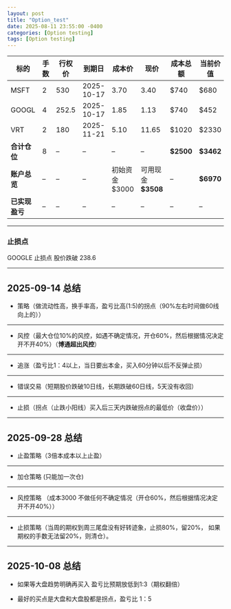 ```yaml
---
layout: post
title: "Option_test"
date: 2025-08-11 23:55:00 -0400
categories: [Option testing]
tags: [Option testing]
---
```


| 标的        | 手数 | 行权价   | 到期日        | 成本价        | 现价             | 成本总额      | 当前价值      | 浮盈亏       | 仓位占比  |
| --------- | -- | ----- | ---------- | ---------- | -------------- | --------- | --------- | --------- | ----- |
| MSFT      | 2  | 530   | 2025-10-17 | 3.70       | 3.40           | $740      | $680      | **-60**   | 10.0% |
| GOOGL     | 4  | 252.5 | 2025-10-17 | 1.85       | 1.13           | $740      | $452      | **-288**  | 6.7%  |
| VRT       | 2  | 180   | 2025-11-21 | 5.10       | 11.65          | $1020     | $2330     | **+1310** | 33.7% |
| **合计仓位**  | 8  | –     | –          | –          | –              | **$2500** | **$3462** | **+962**  | 50.4% |
| **账户总览**  | –  | –     | –          | 初始资金 $3000 | 可用现金 **$3508** | –         | **$6970** | **+3970** | –     |
| **已实现盈亏** | –  | –     | –          | –          | –              | –         | –         | **$3836** | –     |









---
### 止损点

GOOGLE 止损点 股价跌破 238.6

---

## **2025-09-14 总结**

- 策略（做流动性高，换手率高，盈亏比高(1:5)的拐点（90%左右时间做60线向上的））
---
- 风控（最大仓位10%的风控，如遇不确定情况，开仓60%，然后根据情况决定开不开40%）（**博通超出风控**）
---
- 追涨（盈亏比1：4以上，当日要出本金，买入60分钟以后不反弹止损）
---
- 错误交易（短期股价跌破10日线，长期跌破60日线，5天没有收回）
---
- 止损（拐点（止跌小阳线）买入后三天内跌破拐点的最低价（收盘价））
---



## **2025-09-28 总结**

- 止盈策略（3倍本成本以上止盈）

---

- 加仓策略 (只能加一次仓)

---

- 风控策略 （成本3000 不做任何不确定情况（开仓60%，然后根据情况决定开不开40%））

---

- 止损策略（当周的期权到周三尾盘没有好转迹象，止损80%，留20%， 如果期权的手数无法留20%，则清仓）。

---

## **2025-10-08 总结**

- 如果等大盘趋势明确再买入 盈亏比预期放低到1:3（期权翻倍）

- 最好的买点是大盘和大盘股都是拐点，盈亏比 1：5